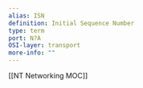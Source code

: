 ```yaml
---
alias: ISN
definition: Initial Sequence Number
type: term
port: N?A
OSI-layer: transport
more-info: ""
---
```

[[NT Networking MOC]]
 